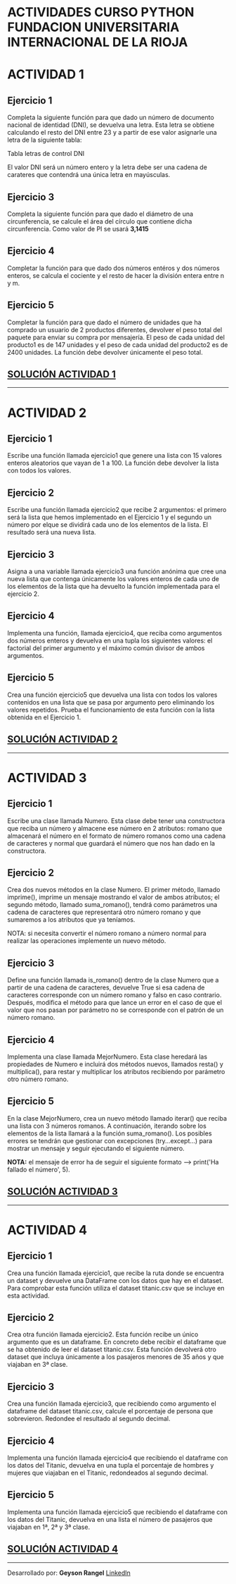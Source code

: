 

# ACTIVIDADES CURSO PYTHON FUNDACION UNIVERSITARIA INTERNACIONAL DE LA RIOJA
# ACTIVIDAD 1

## Ejercicio 1
Completa la siguiente función para que dado un número de documento nacional de identidad (DNI), se devuelva una letra. Esta letra se obtiene calculando el resto del DNI entre 23 y a partir de ese valor asignarle una letra de la siguiente tabla:

Tabla letras de control DNI

El valor DNI será un número entero y la letra debe ser una cadena de carateres que contendrá una única letra en mayúsculas.

## Ejercicio 3
Completa la siguiente función para que dado el diámetro de una circunferencia, se calcule el área del círculo que contiene dicha circunferencia. Como valor de PI se usará 
**3,1415**

## Ejercicio 4
Completar la función para que dado dos números entéros y dos números enteros, se calcula el cociente y el resto de hacer la división entera entre n y m.

## Ejercicio 5
Completar la función para que dado el número de unidades que ha comprado un usuario de 2 productos diferentes, devolver el peso total del paquete para enviar su compra por mensajería. 
El peso de cada unidad del producto1 es de 147 unidades y el peso de cada unidad del producto2 es de 2400 unidades. La función debe devolver únicamente el peso total.

## [SOLUCIÓN ACTIVIDAD 1](https://github.com/gjrangel2/CursoPythonFUNIR/blob/main/Actividad_1.ipynb)

---------------------------------------------------------------------------------------------------------------------------------------------------------------

# ACTIVIDAD 2

## Ejercicio 1
Escribe una función llamada ejercicio1 que genere una lista con 15 valores enteros aleatorios que vayan de 1 a 100. La función debe devolver la lista con todos los valores.

## Ejercicio 2
Escribe una función llamada ejercicio2 que recibe 2 argumentos: el primero será la lista que hemos implementado en el Ejercicio 1 y el segundo un número por elque se dividirá cada uno de los elementos de la lista. El resultado será una nueva lista.

## Ejercicio 3
Asigna a una variable llamada ejercicio3 una función anónima que cree una nueva lista que contenga únicamente los valores enteros de cada uno de los elementos de la lista que ha devuelto la función implementada para el ejercicio 2.

## Ejercicio 4
Implementa una función, llamada ejercicio4, que reciba como argumentos dos números enteros y devuelva en una tupla los siguientes valores: el factorial del primer argumento y el máximo común divisor de ambos argumentos.

## Ejercicio 5
Crea una función ejercicio5 que devuelva una lista con todos los valores contenidos en una lista que se pasa por argumento pero eliminando los valores repetidos. Prueba el funcionamiento de esta función con la lista obtenida en el Ejercicio 1.

## [SOLUCIÓN ACTIVIDAD 2]([https://github.com/gjrangel2/CursoPythonFUNIR/blob/main/Actividad_1.ipynb](https://github.com/gjrangel2/CursoPythonFUNIR/blob/main/Actividad_2.ipynb))
---------------------------------------------------------------------------------------------------------------------------------------------------------------

# ACTIVIDAD 3

## Ejercicio 1
Escribe una clase llamada Numero. Esta clase debe tener una constructora que reciba un número y almacene ese número en 2 atributos: romano que almacenará el número en el formato de número romanos como una cadena de caracteres y normal que guardará el número que nos han dado en la constructora.

## Ejercicio 2
Crea dos nuevos métodos en la clase Numero. El primer método, llamado imprime(), imprime un mensaje mostrando el valor de ambos atributos; el segundo método, llamado suma_romano(), tendrá como parámetros una cadena de caracteres que representará otro número romano y que sumaremos a los atributos que ya teníamos.

NOTA: si necesita convertir el número romano a número normal para realizar las operaciones implemente un nuevo método.

## Ejercicio 3
Define una función llamada is_romano() dentro de la clase Numero que a partir de una cadena de caracteres, devuelve True si esa cadena de caracteres corresponde con un número romano y falso en caso contrario. Después, modifica el método para que lance un error en el caso de que el valor que nos pasan por parámetro no se corresponde con el patrón de un número romano.

## Ejercicio 4
Implementa una clase llamada MejorNumero. Esta clase heredará las propiedades de Numero e incluirá dos métodos nuevos, llamados resta() y multiplica(), para restar y multiplicar los atributos recibiendo por parámetro otro número romano.

## Ejercicio 5
En la clase MejorNumero, crea un nuevo método llamado iterar() que reciba una lista con 3 números romanos. A continuación, iterando sobre los elementos de la lista llamará a la función suma_romano(). Los posibles errores se tendrán que gestionar con excepciones (try...except...) para mostrar un mensaje y seguir ejecutando el siguiente número.

**NOTA:** el mensaje de error ha de seguir el siguiente formato --> print('Ha fallado el número', 5).

## [SOLUCIÓN ACTIVIDAD 3](https://github.com/gjrangel2/CursoPythonFUNIR/blob/main/Actividad_3.ipynb)
---------------------------------------------------------------------------------------------------------------------------------------------------------------
# ACTIVIDAD 4

## Ejercicio 1
Crea una función llamada ejercicio1, que recibe la ruta donde se encuentra un dataset y devuelve una DataFrame con los datos que hay en el dataset. Para comprobar esta función utiliza el dataset titanic.csv que se incluye en esta actividad.

## Ejercicio 2
Crea otra función llamada ejercicio2. Esta función recibe un único argumento que es un dataframe. En concreto debe recibir el dataframe que se ha obtenido de leer el dataset titanic.csv. Esta función devolverá otro dataset que incluya únicamente a los pasajeros menores de 35 años y que viajaban en 3ª clase.

## Ejercicio 3
Crea una función llamada ejercicio3, que recibiendo como argumento el dataframe del dataset titanic.csv, calcule el porcentaje de persona que sobrevieron. Redondee el resultado al segundo decimal.

## Ejercicio 4
Implementa una función llamada ejercicio4 que recibiendo el dataframe con los datos del Titanic, devuelva en una tupla el porcentaje de hombres y mujeres que viajaban en el Titanic, redondeados al segundo decimal.

## Ejercicio 5
Implementa una función llamada ejercicio5 que recibiendo el dataframe con los datos del Titanic, devuelva en una lista el número de pasajeros que viajaban en 1ª, 2ª y 3ª clase.

## [SOLUCIÓN ACTIVIDAD 4](https://github.com/gjrangel2/CursoPythonFUNIR/blob/main/Actividad_4.ipynb)


---------------------------------------------------------------------------------------------------------

Desarrollado por:  **Geyson Rangel**
[LinkedIn](https://www.linkedin.com/in/geyson-jair-rangel-ortega-79a022233/) 
